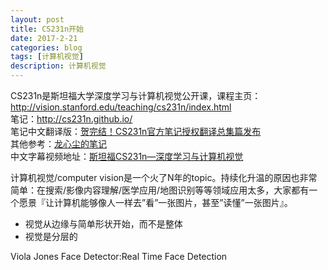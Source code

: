 ```yaml
---
layout: post
title: CS231n开始
date: 2017-2-21
categories: blog
tags: [计算机视觉]
description: 计算机视觉
---
```


CS231n是斯坦福大学深度学习与计算机视觉公开课，课程主页：http://vision.stanford.edu/teaching/cs231n/index.html          
笔记：http://cs231n.github.io/            
笔记中文翻译版：[贺完结！CS231n官方笔记授权翻译总集篇发布](https://zhuanlan.zhihu.com/p/21930884)          
其他参考：[龙心尘的笔记](http://blog.csdn.net/longxinchen_ml/article/category/5969883)            
中文字幕视频地址：[斯坦福CS231n—深度学习与计算机视觉](http://study.163.com/course/courseMain.htm?courseId=1003223001)   

计算机视觉/computer vision是一个火了N年的topic。持续化升温的原因也非常简单：在搜索/影像内容理解/医学应用/地图识别等等领域应用太多，大家都有一个愿景『让计算机能够像人一样去”看”一张图片，甚至”读懂”一张图片』。

- 视觉从边缘与简单形状开始，而不是整体         
- 视觉是分层的

Viola Jones Face Detector:Real Time Face Detection    

